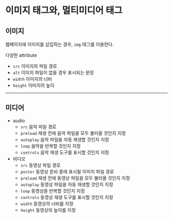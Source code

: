 # 이미지 태그와, 멀티미디어 태그

## 이미지

웹페이지에 이미지를 삽입하는 경우, `img` 태그를 이용한다.

다양한 attribute

-   `src`
    이미지의 파일 경로
-   `alt`
    이미지 파일이 없을 경우 표시되는 문장
-   `width`
    이미지의 너비
-   `height`
    이미지의 높이

---

## 미디어

-   audio
    -   `src`
        음악 파일 경로
    -   `preload`
        재생 전에 음악 파일을 모두 불러올 것인지 지정
    -   `autoplay`
        음악 파일을 자동 재생할 것인지 지정
    -   `loop`
        음악을 반복할 것인지 지정
    -   `controls`
        음악 재생 도구를 표시할 것인지 지정
-   비디오
    -   `src`
        동영상 파일 경로
    -   `poster`
        동영상 준비 중에 표시될 이미지 파일 경로
    -   `preload`
        재생 전에 동영상 파일을 모두 불러올 것인지 지정
    -   `autoplay`
        동영상 파일을 자동 재생할 것인지 지정
    -   `loop`
        동영상을 반복할 것인지 지정
    -   `controls`
        동영상 재생 도구를 표시할 것인지 지정
    -   `width`
        동영상의 너비를 지정
    -   `height`
        동영상의 높이를 지정
